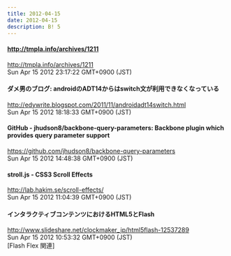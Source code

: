 ```yaml
---
title: 2012-04-15
date: 2012-04-15
description: B! 5
---
```


#### http://tmpla.info/archives/1211
http://tmpla.info/archives/1211<br>
Sun Apr 15 2012 23:17:22 GMT+0900 (JST)<br>


#### ダメ男のブログ: androidのADT14からはswitch文が利用できなくなっている
http://edywrite.blogspot.com/2011/11/androidadt14switch.html<br>
Sun Apr 15 2012 18:18:33 GMT+0900 (JST)<br>


#### GitHub - jhudson8/backbone-query-parameters: Backbone plugin which provides query parameter support
https://github.com/jhudson8/backbone-query-parameters<br>
Sun Apr 15 2012 14:48:38 GMT+0900 (JST)<br>


#### stroll.js - CSS3 Scroll Effects
http://lab.hakim.se/scroll-effects/<br>
Sun Apr 15 2012 11:04:39 GMT+0900 (JST)<br>


#### インタラクティブコンテンツにおけるHTML5とFlash
http://www.slideshare.net/clockmaker_jp/html5flash-12537289<br>
Sun Apr 15 2012 10:53:32 GMT+0900 (JST)<br>
[Flash Flex 関連]


